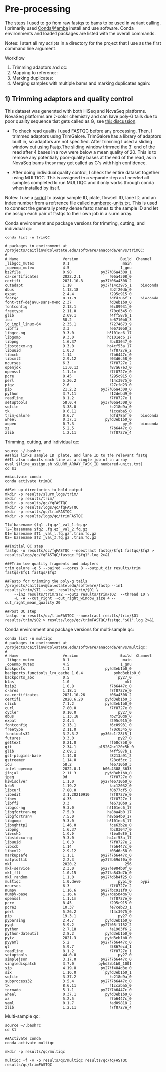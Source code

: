 # Pre-processing

The steps I used to go from raw fastqs to bams to be used in variant calling. I primarily used [Conda/Mamba](https://docs.conda.io/en/latest/) install and use software. Conda environments and loaded packages are listed with the overall commands.

Notes: I start all my scripts in a directory for the project that I use as the first command line argument.

Workflow
1. Trimming adaptors and qc: 
2. Mapping to reference:
3. Marking duplicates:
4. Merging samples with multiple bams and marking duplicates again:

## 1) Trimming adaptors and quality control

This dataset was generated with both HiSeq and NovaSeq platforms. NovaSeq platforms are 2-color chemistry and can have poly-G tails due to poor quality sequence that gets called as G, see [this discussion](https://sequencing.qcfail.com/articles/illumina-2-colour-chemistry-can-overcall-high-confidence-g-bases/).

  - To check read quality I used FASTQC before any processing. Then, I trimmed adaptors using TrimGalore. TrimGalore has a library of adaptors built in, so adaptors are not specified. After trimming I used a sliding window cut using Fastp.The sliding window trimmed the 3' end of the read after 4 bases in a row were below a mean quality of 20. This is to remove any potentially poor-quality bases at the end of the read, as in NovaSeq bams these may get called as G's with high confidence.

  - After doing individual quality control, I check the entire dataset together using MULTIQC. This is assigned to a separate step as I needed all samples completed to run MULTIQC and it only works through conda when installed by itself.

Notes: I use a [script]() to assign sample ID, plate, flowcell ID, lane ID, and an index number from a reference file called [numbered-units.txt](). This is used to connect the generally pretty dense fastq names to the sample ID and let me assign each pair of fastqs to their own job in a slurm array.

Conda environment and package versions for trimming, cutting, and individual qc:

```
conda list -n trimQC

# packages in environment at /projects/caitlinv@colostate.edu/software/anaconda/envs/trimQC:
#
# Name                    Version                   Build  Channel
_libgcc_mutex             0.1                        main
_openmp_mutex             4.5                       1_gnu
bz2file                   0.98             py37h06a4308_1
ca-certificates           2022.2.1             h06a4308_0
certifi                   2021.10.8        py37h06a4308_2
cutadapt                  1.18             py37h14c3975_1    bioconda
dbus                      1.13.18              hb2f20db_0
expat                     2.4.4                h295c915_0
fastqc                    0.11.9               hdfd78af_1    bioconda
font-ttf-dejavu-sans-mono 2.37                 hd3eb1b0_0
fontconfig                2.13.1               h6c09931_0
freetype                  2.11.0               h70c0345_0
glib                      2.69.1               h4ff587b_1
icu                       58.2                 he6710b0_3
ld_impl_linux-64          2.35.1               h7274673_9
libffi                    3.3                  he6710b0_2
libgcc-ng                 9.3.0               h5101ec6_17
libgomp                   9.3.0               h5101ec6_17
libpng                    1.6.37               hbc83047_0
libstdcxx-ng              9.3.0               hd4cf53a_17
libuuid                   1.0.3                h7f8727e_2
libxcb                    1.14                 h7b6447c_0
libxml2                   2.9.12               h03d6c58_0
ncurses                   6.3                  h7f8727e_2
openjdk                   11.0.13              h87a67e3_0
openssl                   1.1.1m               h7f8727e_0
pcre                      8.45                 h295c915_0
perl                      5.26.2               h14c3975_0
pigz                      2.6                  h27cfd23_0
pip                       21.2.2           py37h06a4308_0
python                    3.7.11               h12debd9_0
readline                  8.1.2                h7f8727e_1
setuptools                58.0.4           py37h06a4308_0
sqlite                    3.38.0               hc218d9a_0
tk                        8.6.11               h1ccaba5_0
trim-galore               0.6.7                hdfd78af_0    bioconda
wheel                     0.37.1             pyhd3eb1b0_0
xopen                     0.7.3                      py_0    bioconda
xz                        5.2.5                h7b6447c_0
zlib                      1.2.11               h7f8727e_4
```
Trimming, cutting, and individual qc:

```{bash, eval=F}
source ~/.bashrc
##This links sample ID, plate, and lane ID to the relevant fastq
##It also submits each line as a single job of an array
eval $(line_assign.sh $SLURM_ARRAY_TASK_ID numbered-units.txt)
cd $1

##Activate conda
conda activate trimQC

##Set up directories to hold output
mkdir -p results/slurm_logs/trim/
mkdir -p results/trim/
mkdir -p results/qc/fqFASTQC
mkdir -p results/logs/qc/fqFASTQC
mkdir -p results/qc/trimFASTQC
mkdir -p results/logs/qc/trimFASTQC

T1=`basename $fq1 .fq.gz`_val_1.fq.gz
T2=`basename $fq2 .fq.gz`_val_2.fq.gz
O1=`basename $T1 _val_1.fq.gz`.trim.fq.gz
O2=`basename $T2 _val_2.fq.gz`.trim.fq.gz

##Initial QC step
fastqc -o results/qc/fqFASTQC --noextract fastqs/$fq1 fastqs/$fq2 > results/logs/qc/fqFASTQC/fastqc."$fq1".log 2>&1

###Trim low quality fragments and adapters
trim_galore -q 5 --paired --cores 8 --output_dir results/trim fastqs/$fq1 fastqs/$fq2

##Fastp for trimming the poly-g tails
/projects/caitlinv@colostate.edu/software/fastp --in1  results/trim/$T1 --out1 results/trim/$O1 \
	--in2 results/trim/$T2 --out2 results/trim/$O2  --thread 10 \
	-L -A --cut_right --cut_right_window_size 4 --cut_right_mean_quality 20

##Post QC step
fastqc -o results/qc/trimFASTQC --noextract results/trim/$O1 results/trim/$O2 > results/logs/qc/trimFASTQC/fastqc."$O1".log 2>&1
```
Conda environment and package versions for multi-sample qc:

```
conda list -n multiqc
# packages in environment at /projects/caitlinv@colostate.edu/software/anaconda/envs/multiqc:
#
# Name                    Version                   Build  Channel
_libgcc_mutex             0.1                        main
_openmp_mutex             4.5                       1_gnu
backports                 1.1                pyhd3eb1b0_0
backports.functools_lru_cache 1.6.4              pyhd3eb1b0_0
backports_abc             0.5                      py27_0
blas                      1.0                         mkl
bzip2                     1.0.8                h7b6447c_0
c-ares                    1.18.1               h7f8727e_0
ca-certificates           2021.10.26           h06a4308_2
certifi                   2020.6.20          pyhd3eb1b0_3
click                     7.1.2              pyhd3eb1b0_0
curl                      7.80.0               h7f8727e_0
cycler                    0.10.0                   py27_0
dbus                      1.13.18              hb2f20db_0
expat                     2.4.4                h295c915_0
fontconfig                2.13.1               h6c09931_0
freetype                  2.11.0               h70c0345_0
functools32               3.2.3.2          py36hc1f28f5_1
futures                   3.3.0                    py27_0
gettext                   0.21.0               hf68c758_0
git                       2.34.1          pl5262hc120c5b_0
glib                      2.69.1               h4ff587b_1
gst-plugins-base          1.14.0               h8213a91_2
gstreamer                 1.14.0               h28cd5cc_2
icu                       58.2                 he6710b0_3
intel-openmp              2022.0.1          h06a4308_3633
jinja2                    2.11.3             pyhd3eb1b0_0
jpeg                      9d                   h7f8727e_0
kiwisolver                1.1.0            py27he6710b0_0
krb5                      1.19.2               hac12032_0
libcurl                   7.80.0               h0b77cf5_0
libedit                   3.1.20210910         h7f8727e_0
libev                     4.33                 h7f8727e_1
libffi                    3.3                  he6710b0_2
libgcc-ng                 9.3.0               h5101ec6_17
libgfortran-ng            7.5.0               ha8ba4b0_17
libgfortran4              7.5.0               ha8ba4b0_17
libgomp                   9.3.0               h5101ec6_17
libnghttp2                1.46.0               hce63b2e_0
libpng                    1.6.37               hbc83047_0
libssh2                   1.9.0                h1ba5d50_1
libstdcxx-ng              9.3.0               hd4cf53a_17
libuuid                   1.0.3                h7f8727e_2
libxcb                    1.14                 h7b6447c_0
libxml2                   2.9.12               h03d6c58_0
markupsafe                1.1.1            py27h7b6447c_0
matplotlib                2.2.3            py27hb69df0a_0
mkl                       2020.2                      256
mkl-service               2.3.0            py27he904b0f_0
mkl_fft                   1.0.15           py27ha843d7b_0
mkl_random                1.1.0            py27hd6b4f25_0
multiqc                   1.0.dev0                 pypi_0    pypi
ncurses                   6.3                  h7f8727e_2
numpy                     1.16.6           py27hbc911f0_0
numpy-base                1.16.6           py27hde5b4d6_0
openssl                   1.1.1m               h7f8727e_0
pcre                      8.45                 h295c915_0
pcre2                     10.37                he7ceb23_1
perl                      5.26.2               h14c3975_0
pip                       19.3.1                   py27_0
pyparsing                 2.4.7              pyhd3eb1b0_0
pyqt                      5.9.2            py27h05f1152_2
python                    2.7.18               ha1903f6_2
python-dateutil           2.8.2              pyhd3eb1b0_0
pytz                      2021.3             pyhd3eb1b0_0
pyyaml                    5.2              py27h7b6447c_0
qt                        5.9.7                h5867ecd_1
readline                  8.1.2                h7f8727e_1
setuptools                44.0.0                   py27_0
simplejson                3.17.0           py27h7b6447c_0
singledispatch            3.7.0           pyhd3eb1b0_1001
sip                       4.19.8           py27hf484d3e_0
six                       1.16.0             pyhd3eb1b0_1
sqlite                    3.37.2               hc218d9a_0
subprocess32              3.5.4            py27h7b6447c_0
tk                        8.6.11               h1ccaba5_0
tornado                   5.1.1            py27h7b6447c_0
wheel                     0.37.1             pyhd3eb1b0_0
xz                        5.2.5                h7b6447c_0
yaml                      0.1.7                had09818_2
zlib                      1.2.11               h7f8727e_4
```
Multi-sample qc:

```{bash}
source ~/.bashrc
cd $1

##Activate conda
conda activate multiqc

mkdir -p results/qc/multiqc

multiqc -f -v -o results/qc/multiqc results/qc/fqFASTQC results/qc/trimFASTQC
```

